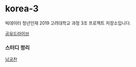 # korea-3

빅데이터 청년인재 2019 고려대학교 과정 3조 프로젝트 저장소입니다.

[공유드라이브](https://drive.google.com/drive/folders/1XqVgN4gg_LFpAc17NTcVrHIEMJDY3zCC)

### 스터디 정리

[남궁찬](https://github.com/getChan/data_campus)

